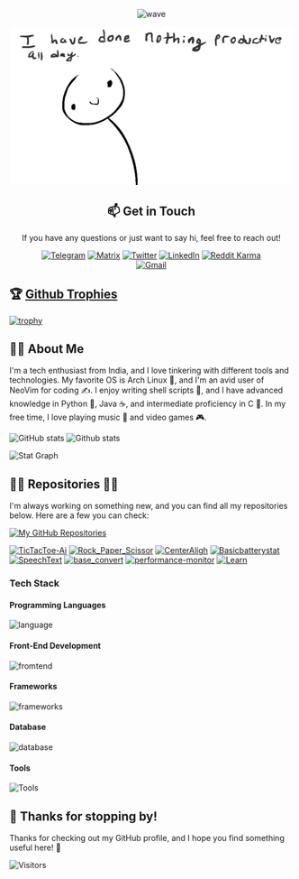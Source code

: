 <div align="center">
  
![wave](https://capsule-render.vercel.app/api?type=waving&color=auto&height=300&section=header&text=Nikhil%20Singh&fontSize=90&animation=fadeIn&fontAlignY=38&desc=Welcome%20to%20my%20GitHub%20Profile!&descAlignY=51&descAlign=62)

  ![](./nothing.gif)

  ## 📫 Get in Touch

  If you have any questions or just want to say hi, feel free to reach out!

  [![Telegram](https://img.shields.io/badge/-Telegram-blue?style=flat-square&logo=telegram&logoColor=white&link=https://t.me/niksingh710/)](https://t.me/niksingh710/)
  [![Matrix](https://img.shields.io/badge/-Matrix-black?style=flat-square&logo=matrix&logoColor=white&link=https://matrix.to/#/@niksingh710:matrix.org)](https://matrix.to/#/@niksingh710:matrix.org)
  [![Twitter](https://img.shields.io/badge/-Twitter-blue?style=flat-square&logo=twitter&logoColor=white&link=https://twitter.com/niksingh710/)](https://twitter.com/niksingh710/)
  [![LinkedIn](https://img.shields.io/badge/-LinkedIn-blue?style=flat-square&logo=linkedin&logoColor=white&link=https://www.linkedin.com/in/niksingh710/)](https://www.linkedin.com/in/niksingh710/)
  [![Reddit
  Karma](https://img.shields.io/reddit/user-karma/combined/niksingh710?label=karma&logo=reddit)](https://reddit.com/u/niksingh710)
  <br>
  [![Gmail](https://img.shields.io/badge/Gmail-D14836?style=for-the-badge&logo=gmail&logoColor=white)](mailto:nik.singh710@gmail.com)

</div>

## 🏆 [Github Trophies](https://github.com/ryo-ma/github-profile-trophy)

[![trophy](https://github-profile-trophy.vercel.app/?username=niksingh710&theme=dark_dimmed&row=1&column=10&no-frame=true)](https://github.com/ryo-ma/github-profile-trophy)

## 👨‍💻 About Me

I'm a tech enthusiast from India, and I love tinkering with different tools and technologies. My favorite OS is Arch
Linux 🐧, and I'm an avid user of NeoVim for coding ✍️. I enjoy writing shell scripts 🐚, and I have advanced knowledge
in Python 🐍, Java ☕, and intermediate proficiency in C 🤖. In my free time, I love playing music 🎸 and video games 🎮.

![GitHub stats](https://github-readme-stats.vercel.app/api?username=niksingh710&show_icons=true&theme=dark)
![Github
stats](https://github-readme-stats.vercel.app/api/top-langs/?username=niksingh710&show_icons=true&layout=compact&langs_count=16&theme=dark)

![Stat Graph](https://github-profile-summary-cards.vercel.app/api/cards/profile-details?username=niksingh710&theme=dark)

## 👨‍💻 Repositories 👨‍💻

I'm always working on something new, and you can find all my repositories below. Here are a few you can check:

[![My GitHub
Repositories](https://img.shields.io/badge/My%20GitHub%20Repositories-See%20them%20all-black?style=for-the-badge&logo=github)](https://github.com/niksingh710?tab=repositories)

[![TicTacToe-Ai](https://github-readme-stats.vercel.app/api/pin/?username=niksingh710&repo=TicTacToe-Ai&theme=dark&border_color=#fff&border_radius=10)](https://github.com/niksingh710/TicTacToe-Ai)
[![Rock_Paper_Scissor](https://github-readme-stats.vercel.app/api/pin/?username=niksingh710&repo=Rock_Paper_Scissor&theme=dark&border_color=#fff&border_radius=10)](https://github.com/niksingh710/Rock_Paper_Scissor)
[![CenterAligh](https://github-readme-stats.vercel.app/api/pin/?username=niksingh710&repo=center-align&theme=dark&border_color=#fff&border_radius=10)](https://github.com/niksingh710/center-align)
[![Basicbatterystat](https://github-readme-stats.vercel.app/api/pin/?username=niksingh710&repo=basic-battery-stat&theme=dark&border_color=#fff&border_radius=10)](https://github.com/niksingh710/basic-battery-stat)
[![SpeechText](https://github-readme-stats.vercel.app/api/pin/?username=niksingh710&repo=SpeechText&theme=dark&border_color=#fff&border_radius=10)](https://github.com/niksingh710/SpeechText)
[![base_convert](https://github-readme-stats.vercel.app/api/pin/?username=niksingh710&repo=base_convert&theme=dark&border_color=#fff&border_radius=10)](https://github.com/niksingh710/base_convert)
[![performance-monitor](https://github-readme-stats.vercel.app/api/pin/?username=niksingh710&repo=performance-monitor&theme=dark&border_color=#fff&border_radius=10)](https://github.com/niksingh710/performance-monitor)
[![Learn](https://github-readme-stats.vercel.app/api/pin/?username=niksingh710&repo=Learn&theme=dark&border_color=#fff&border_radius=10)](https://github.com/niksingh710/Learn)

### Tech Stack

#### Programming Languages
![language](https://skillicons.dev/icons?i=java,cpp,c,python,dart,javascript&theme=dark)

#### Front-End Development
![fromtend](https://skillicons.dev/icons?i=html,css,javascript&theme=dark)

#### Frameworks
![frameworks](https://skillicons.dev/icons?i=svelte,express,nodejs,flutter&theme=dark)

#### Database
![database](https://skillicons.dev/icons?i=mysql,mongo&theme=dark)

#### Tools
![Tools](https://skillicons.dev/icons?i=bash,linux,git,vim,neovim&theme=dark)

## 🎉 Thanks for stopping by!

Thanks for checking out my GitHub profile, and I hope you find something useful here! 🙌
<br>

![Visitors](https://visitor-badge.glitch.me/badge?page_id=niksingh710.niksingh710&label=Total%20Visitors&style=flat-square&color=blue)
